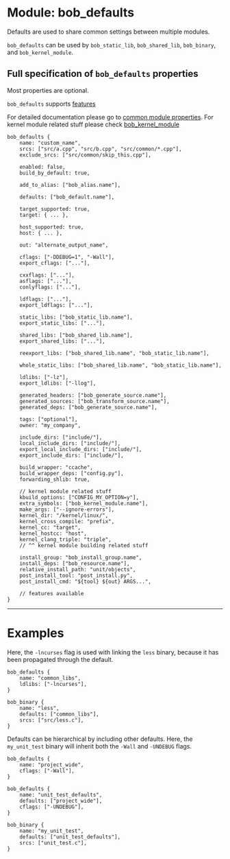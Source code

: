 Module: bob_defaults
====================

Defaults are used to share common settings between multiple modules.

`bob_defaults` can be used by `bob_static_lib`, `bob_shared_lib`, `bob_binary`,
and `bob_kernel_module`.

## Full specification of `bob_defaults` properties
Most properties are optional.

`bob_defaults` supports [features](../features.md)

For detailed documentation please go to [common module properties](docs/bp/module/common_module_properties.md).
For kernel module related stuff please check [bob_kernel_module](bob_kernel_module.md)

```bp
bob_defaults {
    name: "custom_name",
    srcs: ["src/a.cpp", "src/b.cpp", "src/common/*.cpp"],
    exclude_srcs: ["src/common/skip_this.cpp"],

    enabled: false,
    build_by_default: true,

    add_to_alias: ["bob_alias.name"],

    defaults: ["bob_default.name"],

    target_supported: true,
    target: { ... },

    host_supported: true,
    host: { ... },

    out: "alternate_output_name",

    cflags: ["-DDEBUG=1", "-Wall"],
    export_cflags: ["..."],

    cxxflags: ["..."],
    asflags: ["..."],
    conlyflags: ["..."],

    ldflags: ["..."],
    export_ldflags: ["..."],

    static_libs: ["bob_static_lib.name"],
    export_static_libs: ["..."],

    shared_libs: ["bob_shared_lib.name"],
    export_shared_libs: ["..."],

    reexport_libs: ["bob_shared_lib.name", "bob_static_lib.name"],

    whole_static_libs: ["bob_shared_lib.name", "bob_static_lib.name"],

    ldlibs: ["-lz"],
    export_ldlibs: ["-llog"],

    generated_headers: ["bob_generate_source.name"],
    generated_sources: ["bob_transform_source.name"],
    generated_deps: ["bob_generate_source.name"],

    tags: ["optional"],
    owner: "my_company",

    include_dirs: ["include/"],
    local_include_dirs: ["include/"],
    export_local_include_dirs: ["include/"],
    export_include_dirs: ["include/"],

    build_wrapper: "ccache",
    build_wrapper_deps: ["config.py"],
    forwarding_shlib: true,

    // kernel module related stuff
    kbuild_options: ["CONFIG_MY_OPTION=y"],
    extra_symbols: ["bob_kernel_module.name"],
    make_args: ["--ignore-errors"],
    kernel_dir: "/kernel/linux/",
    kernel_cross_compile: "prefix",
    kernel_cc: "target",
    kernel_hostcc: "host",
    kernel_clang_triple: "triple",
    // ^^ kernel module building related stuff

    install_group: "bob_install_group.name",
    install_deps: ["bob_resource.name"],
    relative_install_path: "unit/objects",
    post_install_tool: "post_install.py",
    post_install_cmd: "${tool} ${out} ARGS...",

    // features available
}
```

----
# Examples

Here, the `-lncurses` flag is used with linking the `less` binary,
because it has been propagated through the default.

```bp
bob_defaults {
    name: "common_libs",
    ldlibs: ["-lncurses"],
}

bob_binary {
    name: "less",
    defaults: ["common_libs"],
    srcs: ["src/less.c"],
}
```

Defaults can be hierarchical by including other defaults. Here, the
`my_unit_test` binary will inherit both the `-Wall` and `-UNDEBUG` flags.

```bp
bob_defaults {
    name: "project_wide",
    cflags: ["-Wall"],
}

bob_defaults {
    name: "unit_test_defaults",
    defaults: ["project_wide"],
    cflags: ["-UNDEBUG"],
}

bob_binary {
    name: "my_unit_test",
    defaults: ["unit_test_defaults"],
    srcs: ["unit_test.c"],
}
```
